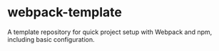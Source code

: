 # webpack-template
A template repository for quick project setup with Webpack and npm, including basic configuration.
